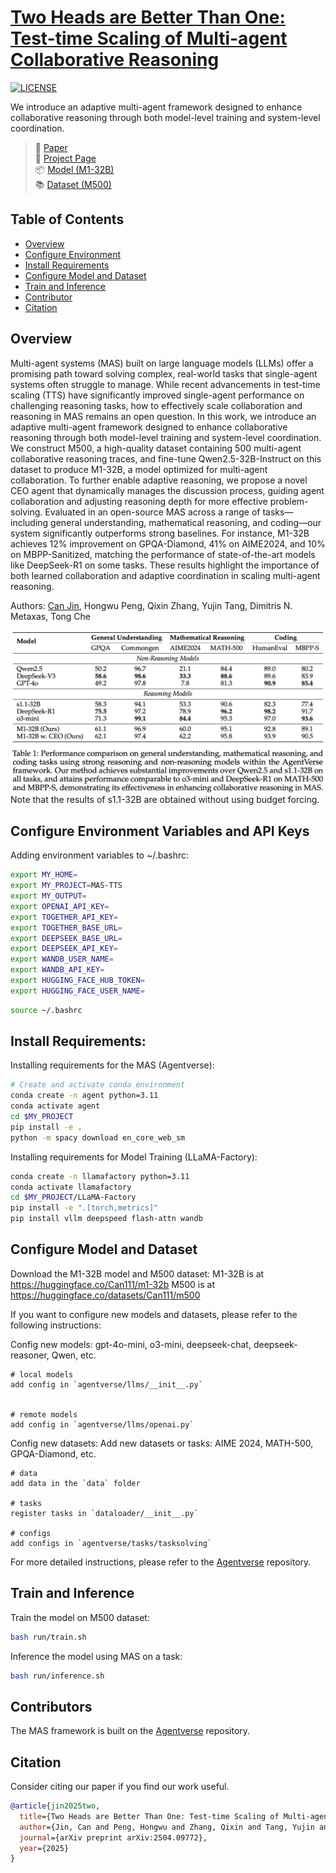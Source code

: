 # [Two Heads are Better Than One: Test-time Scaling of Multi-agent Collaborative Reasoning](https://arxiv.org/pdf/2504.09772)
[![LICENSE](https://img.shields.io/badge/license-Apache%202.0-blue?style=flat-square)](https://github.com/jincan333/MAS-TTS)

We introduce an adaptive multi-agent framework designed to enhance collaborative reasoning through both model-level training and system-level coordination.

> 🔗 [Paper](https://arxiv.org/pdf/2504.09772)  
> 🔗 [Project Page](https://github.com/jincan333/MAS-TTS)  
> 📦 [Model (M1-32B)](https://huggingface.co/Can111/m1-32b)  
> 📚 [Dataset (M500)](https://huggingface.co/datasets/Can111/m500)

## Table of Contents

- [Overview](#overview)
- [Configure Environment](#configure-environment-variables-and-api-keys)
- [Install Requirements](#install-requirements)
- [Configure Model and Dataset](#configure-model-and-dataset)
- [Train and Inference](#train-and-inference)
- [Contributor](#contributors)
- [Citation](#citation)


## Overview

Multi-agent systems (MAS) built on large language models (LLMs) offer a promising path toward solving complex, real-world tasks that single-agent systems often struggle to manage. While recent advancements in test-time scaling (TTS) have significantly improved single-agent performance on challenging reasoning tasks, how to effectively scale collaboration and reasoning in MAS remains an open question. In this work, we introduce an adaptive multi-agent framework designed to enhance collaborative reasoning through both model-level training and system-level coordination. We construct M500, a high-quality dataset containing 500 multi-agent collaborative reasoning traces, and fine-tune Qwen2.5-32B-Instruct on this dataset to produce M1-32B, a model optimized for multi-agent collaboration. To further enable adaptive reasoning, we propose a novel CEO agent that dynamically manages the discussion process, guiding agent collaboration and adjusting reasoning depth for more effective problem-solving. Evaluated in an open-source MAS across a range of tasks—including general understanding, mathematical reasoning, and coding—our system significantly outperforms strong baselines. For instance, M1-32B achieves 12\% improvement on GPQA-Diamond, 41\% on AIME2024, and 10\% on MBPP-Sanitized, matching the performance of state-of-the-art models like DeepSeek-R1 on some tasks. These results highlight the importance of both learned collaboration and adaptive coordination in scaling multi-agent reasoning. 

Authors: [Can Jin](https://jincan333.github.io/), Hongwu Peng, Qixin Zhang, Yujin Tang, Dimitris N. Metaxas, Tong Che

![MAS-TTS](documentation/performance.png)
Note that the results of s1.1-32B are obtained without using budget forcing. 

## Configure Environment Variables and API Keys
Adding environment variables to ~/.bashrc:
```bash
export MY_HOME=
export MY_PROJECT=MAS-TTS
export MY_OUTPUT=
export OPENAI_API_KEY=
export TOGETHER_API_KEY=
export TOGETHER_BASE_URL=
export DEEPSEEK_BASE_URL=
export DEEPSEEK_API_KEY=
export WANDB_USER_NAME=
export WANDB_API_KEY=
export HUGGING_FACE_HUB_TOKEN=
export HUGGING_FACE_USER_NAME=
```
```bash
source ~/.bashrc
```

## Install Requirements: 
Installing requirements for the MAS (Agentverse):
```bash
# Create and activate conda environment
conda create -n agent python=3.11
conda activate agent
cd $MY_PROJECT
pip install -e .
python -m spacy download en_core_web_sm
```

Installing requirements for Model Training (LLaMA-Factory):
```bash
conda create -n llamafactory python=3.11
conda activate llamafactory
cd $MY_PROJECT/LLaMA-Factory
pip install -e ".[torch,metrics]"
pip install vllm deepspeed flash-attn wandb
```

## Configure Model and Dataset
Download the M1-32B model and M500 dataset:
M1-32B is at https://huggingface.co/Can111/m1-32b
M500 is at https://huggingface.co/datasets/Can111/m500

If you want to configure new models and datasets, please refer to the following instructions:

Config new models: gpt-4o-mini, o3-mini, deepseek-chat, deepseek-reasoner, Qwen, etc.
```
# local models
add config in `agentverse/llms/__init__.py`


# remote models
add config in `agentverse/llms/openai.py`
```

Config new datasets:
Add new datasets or tasks: AIME 2024, MATH-500, GPQA-Diamond, etc.
```
# data
add data in the `data` folder

# tasks
register tasks in `dataloader/__init__.py`

# configs
add configs in `agentverse/tasks/tasksolving`
```

For more detailed instructions, please refer to the [Agentverse](https://github.com/OpenBMB/AgentVerse) repository.

## Train and Inference

Train the model on M500 dataset:
```bash
bash run/train.sh
```

Inference the model using MAS on a task:
```bash
bash run/inference.sh
```


## Contributors
The MAS framework is built on the [Agentverse](https://github.com/OpenBMB/AgentVerse) repository.

## Citation
Consider citing our paper if you find our work useful.
```bibtex
@article{jin2025two,
  title={Two Heads are Better Than One: Test-time Scaling of Multi-agent Collaborative Reasoning},
  author={Jin, Can and Peng, Hongwu and Zhang, Qixin and Tang, Yujin and Metaxas, Dimitris N and Che, Tong},
  journal={arXiv preprint arXiv:2504.09772},
  year={2025}
}
```